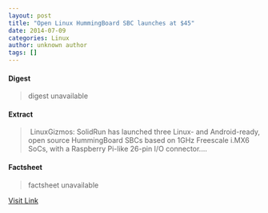 ```yaml
---
layout: post
title: "Open Linux HummingBoard SBC launches at $45"
date: 2014-07-09
categories: Linux
author: unknown author
tags: []
---
```



#### Digest
>digest unavailable

#### Extract
>&nbsp;LinuxGizmos: SolidRun has launched three Linux- and Android-ready, open source HummingBoard SBCs based on 1GHz Freescale i.MX6 SoCs, with a Raspberry Pi-like 26-pin I/O connector....

#### Factsheet
>factsheet unavailable

[Visit Link](http://www.linuxtoday.com/upload/open-linux-hummingboard-sbc-launches-at-45-140707151009.html)


